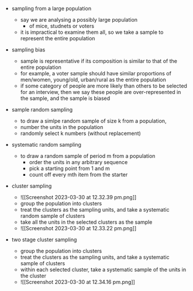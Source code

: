 
- sampling from a large population
	- say we are analysing a possibly large population 
		- of mice, studnets or voters 
	- it is impractical to examine them all, so we take a sample to represent the entire population 

- sampling bias 
	- sample is representative if its composition is similar to that of the entire population 
	- for example, a voter sample should have similar proportions of men/women, young/old, urban/rural as the entire population 
	- if some category of people are more likely than others to be selected for an interview, then we say these people are over-represented in the sample, and the sample is biased 

- sample random sampling 
	- to draw a simlpe random sample of size k from a population, 
	- number the units in the population 
	- randomly select k numbers (without replacement)

- systematic random sampling 
	- to draw a random sample of period m from a population 
		- order the units in any arbitrary sequence 
		- pick a starting point from 1 and m
		- count off every mth item from the starter

- cluster sampling 
	- ![[Screenshot 2023-03-30 at 12.32.39 pm.png]]
	- group the population into clusters 
	- treat the clusters as the sampling units, and take a systematic random sample of clusters 
	- take all the units in the selected clusters as the sample 
	- ![[Screenshot 2023-03-30 at 12.33.22 pm.png]]

- two stage cluster sampling 
	- group the population into clusters 
	- treat the clusters as the sampling units, and take a systematic sample of clusters 
	- within each selected cluster, take a systematic sample of the units in the cluster 
	- ![[Screenshot 2023-03-30 at 12.34.16 pm.png]]